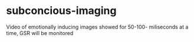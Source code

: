 # subconcious-imaging
Video of emotionally inducing images showed for 50-100- miliseconds at a time, GSR will be monitored 
